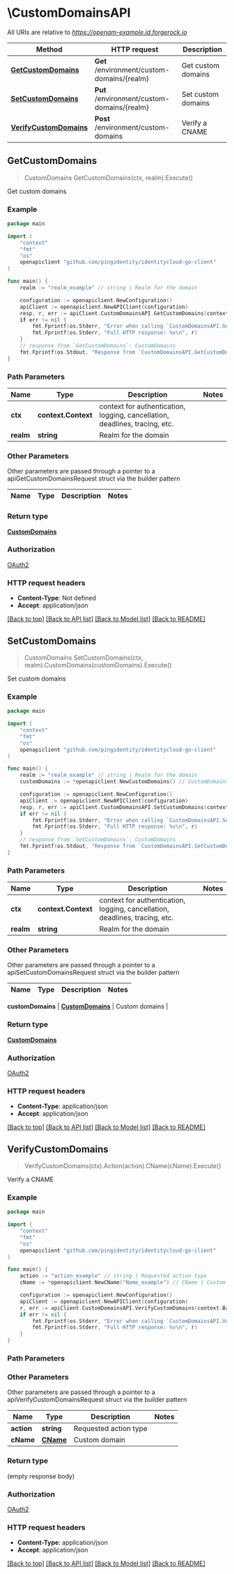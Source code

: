 # \CustomDomainsAPI

All URIs are relative to *https://openam-example.id.forgerock.io*

Method | HTTP request | Description
------------- | ------------- | -------------
[**GetCustomDomains**](CustomDomainsAPI.md#GetCustomDomains) | **Get** /environment/custom-domains/{realm} | Get custom domains
[**SetCustomDomains**](CustomDomainsAPI.md#SetCustomDomains) | **Put** /environment/custom-domains/{realm} | Set custom domains
[**VerifyCustomDomains**](CustomDomainsAPI.md#VerifyCustomDomains) | **Post** /environment/custom-domains | Verify a CNAME



## GetCustomDomains

> CustomDomains GetCustomDomains(ctx, realm).Execute()

Get custom domains



### Example

```go
package main

import (
    "context"
    "fmt"
    "os"
    openapiclient "github.com/pingidentity/identitycloud-go-client"
)

func main() {
    realm := "realm_example" // string | Realm for the domain

    configuration := openapiclient.NewConfiguration()
    apiClient := openapiclient.NewAPIClient(configuration)
    resp, r, err := apiClient.CustomDomainsAPI.GetCustomDomains(context.Background(), realm).Execute()
    if err != nil {
        fmt.Fprintf(os.Stderr, "Error when calling `CustomDomainsAPI.GetCustomDomains``: %v\n", err)
        fmt.Fprintf(os.Stderr, "Full HTTP response: %v\n", r)
    }
    // response from `GetCustomDomains`: CustomDomains
    fmt.Fprintf(os.Stdout, "Response from `CustomDomainsAPI.GetCustomDomains`: %v\n", resp)
}
```

### Path Parameters


Name | Type | Description  | Notes
------------- | ------------- | ------------- | -------------
**ctx** | **context.Context** | context for authentication, logging, cancellation, deadlines, tracing, etc.
**realm** | **string** | Realm for the domain | 

### Other Parameters

Other parameters are passed through a pointer to a apiGetCustomDomainsRequest struct via the builder pattern


Name | Type | Description  | Notes
------------- | ------------- | ------------- | -------------


### Return type

[**CustomDomains**](CustomDomains.md)

### Authorization

[OAuth2](../README.md#OAuth2)

### HTTP request headers

- **Content-Type**: Not defined
- **Accept**: application/json

[[Back to top]](#) [[Back to API list]](../README.md#documentation-for-api-endpoints)
[[Back to Model list]](../README.md#documentation-for-models)
[[Back to README]](../README.md)


## SetCustomDomains

> CustomDomains SetCustomDomains(ctx, realm).CustomDomains(customDomains).Execute()

Set custom domains



### Example

```go
package main

import (
    "context"
    "fmt"
    "os"
    openapiclient "github.com/pingidentity/identitycloud-go-client"
)

func main() {
    realm := "realm_example" // string | Realm for the domain
    customDomains := *openapiclient.NewCustomDomains() // CustomDomains | Custom domains

    configuration := openapiclient.NewConfiguration()
    apiClient := openapiclient.NewAPIClient(configuration)
    resp, r, err := apiClient.CustomDomainsAPI.SetCustomDomains(context.Background(), realm).CustomDomains(customDomains).Execute()
    if err != nil {
        fmt.Fprintf(os.Stderr, "Error when calling `CustomDomainsAPI.SetCustomDomains``: %v\n", err)
        fmt.Fprintf(os.Stderr, "Full HTTP response: %v\n", r)
    }
    // response from `SetCustomDomains`: CustomDomains
    fmt.Fprintf(os.Stdout, "Response from `CustomDomainsAPI.SetCustomDomains`: %v\n", resp)
}
```

### Path Parameters


Name | Type | Description  | Notes
------------- | ------------- | ------------- | -------------
**ctx** | **context.Context** | context for authentication, logging, cancellation, deadlines, tracing, etc.
**realm** | **string** | Realm for the domain | 

### Other Parameters

Other parameters are passed through a pointer to a apiSetCustomDomainsRequest struct via the builder pattern


Name | Type | Description  | Notes
------------- | ------------- | ------------- | -------------

 **customDomains** | [**CustomDomains**](CustomDomains.md) | Custom domains | 

### Return type

[**CustomDomains**](CustomDomains.md)

### Authorization

[OAuth2](../README.md#OAuth2)

### HTTP request headers

- **Content-Type**: application/json
- **Accept**: application/json

[[Back to top]](#) [[Back to API list]](../README.md#documentation-for-api-endpoints)
[[Back to Model list]](../README.md#documentation-for-models)
[[Back to README]](../README.md)


## VerifyCustomDomains

> VerifyCustomDomains(ctx).Action(action).CName(cName).Execute()

Verify a CNAME



### Example

```go
package main

import (
    "context"
    "fmt"
    "os"
    openapiclient "github.com/pingidentity/identitycloud-go-client"
)

func main() {
    action := "action_example" // string | Requested action type
    cName := *openapiclient.NewCName("Name_example") // CName | Custom domain

    configuration := openapiclient.NewConfiguration()
    apiClient := openapiclient.NewAPIClient(configuration)
    r, err := apiClient.CustomDomainsAPI.VerifyCustomDomains(context.Background()).Action(action).CName(cName).Execute()
    if err != nil {
        fmt.Fprintf(os.Stderr, "Error when calling `CustomDomainsAPI.VerifyCustomDomains``: %v\n", err)
        fmt.Fprintf(os.Stderr, "Full HTTP response: %v\n", r)
    }
}
```

### Path Parameters



### Other Parameters

Other parameters are passed through a pointer to a apiVerifyCustomDomainsRequest struct via the builder pattern


Name | Type | Description  | Notes
------------- | ------------- | ------------- | -------------
 **action** | **string** | Requested action type | 
 **cName** | [**CName**](CName.md) | Custom domain | 

### Return type

 (empty response body)

### Authorization

[OAuth2](../README.md#OAuth2)

### HTTP request headers

- **Content-Type**: application/json
- **Accept**: application/json

[[Back to top]](#) [[Back to API list]](../README.md#documentation-for-api-endpoints)
[[Back to Model list]](../README.md#documentation-for-models)
[[Back to README]](../README.md)

